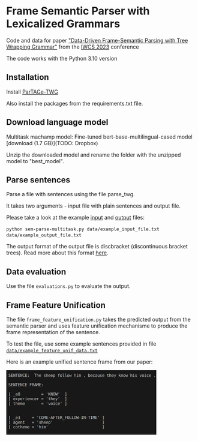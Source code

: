 # Frame Semantic Parser with Lexicalized Grammars

Code and data for paper ["Data-Driven Frame-Semantic Parsing
with Tree Wrapping Grammar"](https://iwcs.pimoid.fr/42.pdf) from the [IWCS 2023](https://iwcs2023.loria.fr/) conference

The code works with the Python 3.10 version

## Installation

Install [ParTAGe-TWG](https://github.com/kawu/partage-twg)

Also install the packages from the requirements.txt file. 


## Download language model

Multitask machamp model:	Fine-tuned bert-base-multilingual-cased model	[download (1.7 GB)](TODO: Dropbox)

Unzip the downloaded model and rename the folder with the unzipped model to "best_model". 


## Parse sentences

Parse a file with sentences using the file parse_twg. 

It takes two arguments - input file with plain sentences and output file. 


Please take a look at the example [input](https://github.com/TaniaBladier/Transformer-based-TWG-parsing/blob/main/example_input_file.txt) and [output](https://github.com/TaniaBladier/Transformer-based-TWG-parsing/blob/main/example_output_file.txt) files:

```
python sem-parse-multitask.py data/example_input_file.txt data/example_output_file.txt
```
The output format of the output file is discbracket (discontinuous bracket trees). Read more about this format [here](https://discodop.readthedocs.io/en/latest/fileformats.html).


## Data evaluation

Use the file `evaluations.py` to evaluate the output.

## Frame Feature Unification 

The file `frame_feature_unification.py` takes the predicted output from the semantic parser and uses feature unification mechanisme to produce the frame representation of the sentence.

To test the file, use some example sentences provided in file [`data/example_feature_unif_data.txt`](https://github.com/TaniaBladier/Frame-Semantic-Parser-with-Lexicalized-Grammars/blob/main/data/example_feature_unif_data.txt)

Here is an example unified sentence frame from our paper:

<img src="https://github.com/TaniaBladier/Frame-Semantic-Parser-with-Lexicalized-Grammars/blob/main/img/Example-Frame-Representation.png" width="400">



